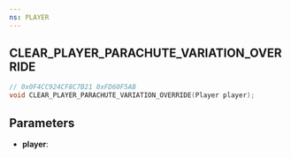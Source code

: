 ```yaml
---
ns: PLAYER
---
```

## CLEAR_PLAYER_PARACHUTE_VARIATION_OVERRIDE

```c
// 0x0F4CC924CF8C7B21 0xFD60F5AB
void CLEAR_PLAYER_PARACHUTE_VARIATION_OVERRIDE(Player player);
```


## Parameters
* **player**: 


